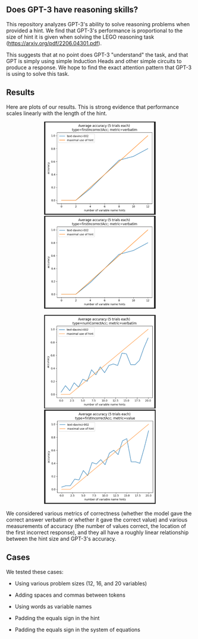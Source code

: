 ## Does GPT-3 have reasoning skills?



This repository analyzes GPT-3's ability to solve reasoning problems when provided a hint. We find that GPT-3's performance is proportional to the size of hint it is given when solving the LEGO reasoning task (https://arxiv.org/pdf/2206.04301.pdf). 


This suggests that at no point does GPT-3 "understand" the task, and that GPT is simply using simple Induction Heads and other simple circuits to produce a response. We hope to find the exact attention pattern that GPT-3 is using to solve this task.




## Results

Here are plots of our results. This is strong evidence that performance scales linearly with the length of the hint. 

<p align="center">
<img src="images/1.png" alt="12 hints 1" width="300"/>
<img src="images/2.png" alt="12 hints 2" width="300"/>
</p>

<p align="center">
<img src="images/3.png" alt="20 hints 1" width="300"/>
<img src="images/4.png" alt="20 hints 2" width="300"/>
</p>


We considered various metrics of correctness (whether the model gave the correct answer verbatim or whether it gave the correct value) and various measurements of accuracy (the number of values correct, the location of the first incorrect response), and they all have a roughly linear relationship between the hint size and GPT-3's accuracy.




## Cases



We tested these cases:


- Using various problem sizes (12, 16, and 20 variables)

- Adding spaces and commas between tokens

- Using words as variable names

- Padding the equals sign in the hint

- Padding the equals sign in the system of equations


